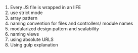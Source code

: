 1) Every JS file is wrapped in an IIFE
2) use strict mode
3) array pattern
4) naming convention for files and controllers/ module names
5) modularized design pattern and scalability 
6) naming views
7) using absolute URLS
8) Using gulp explanation